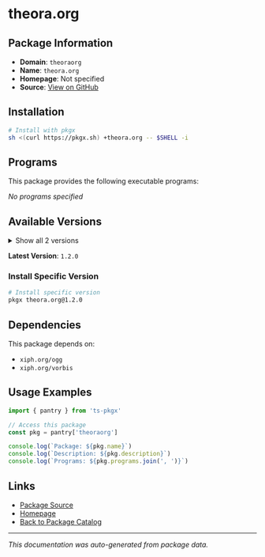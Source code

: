 # theora.org

> 

## Package Information

- **Domain**: `theoraorg`
- **Name**: `theora.org`
- **Homepage**: Not specified
- **Source**: [View on GitHub](https://github.com/pkgxdev/pantry/tree/main/projects/theora.org/package.yml)

## Installation

```bash
# Install with pkgx
sh <(curl https://pkgx.sh) +theora.org -- $SHELL -i
```

## Programs

This package provides the following executable programs:

*No programs specified*

## Available Versions

<details>
<summary>Show all 2 versions</summary>

- `1.2.0`, `1.1.1`

</details>

**Latest Version**: `1.2.0`

### Install Specific Version

```bash
# Install specific version
pkgx theora.org@1.2.0
```

## Dependencies

This package depends on:

- `xiph.org/ogg`
- `xiph.org/vorbis`

## Usage Examples

```typescript
import { pantry } from 'ts-pkgx'

// Access this package
const pkg = pantry['theoraorg']

console.log(`Package: ${pkg.name}`)
console.log(`Description: ${pkg.description}`)
console.log(`Programs: ${pkg.programs.join(', ')}`)
```

## Links

- [Package Source](https://github.com/pkgxdev/pantry/tree/main/projects/theora.org/package.yml)
- [Homepage](#)
- [Back to Package Catalog](../package-catalog.md)

---

*This documentation was auto-generated from package data.*

